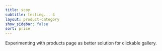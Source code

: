 ```yaml
---
title: scoy
subtitle: testing... 4
layout: product-category
show_sidebar: false
sort: price
---
```


Experimenting with products page as better solution for clickable gallery.


